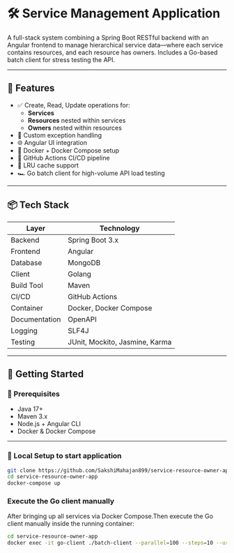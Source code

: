 # 🛠️ Service Management Application

A full-stack system combining a Spring Boot RESTful backend with an Angular frontend to manage hierarchical service data—where each service contains resources, and each resource has owners. Includes a Go-based batch client for stress testing the API.

---

## 🧩 Features

- ✅ Create, Read, Update operations for:
  - **Services**
  - **Resources** nested within services
  - **Owners** nested within resources
- 🧪 Custom exception handling
- 🌐 Angular UI integration
- 🐳 Docker + Docker Compose setup
- 🔄 GitHub Actions CI/CD pipeline
- 🧠 LRU cache support
- 🏎️ Go batch client for high-volume API load testing

---

## 📦 Tech Stack

| Layer        | Technology                    |
|--------------|-------------------------------|
| Backend      | Spring Boot 3.x               |
| Frontend     | Angular                       |
| Database     | MongoDB                       |
| Client       | Golang                        |
| Build Tool   | Maven                         |
| CI/CD        | GitHub Actions                |
| Container    | Docker, Docker Compose        |
| Documentation| OpenAPI                       |
| Logging      | SLF4J                         |
| Testing      | JUnit, Mockito, Jasmine, Karma|

---

## 🚀 Getting Started

### 🔧 Prerequisites

- Java 17+
- Maven 3.x
- Node.js + Angular CLI
- Docker & Docker Compose

---

### 🐳 Local Setup to start application

```bash
git clone https://github.com/SakshiMahajan899/service-resource-owner-app.git
cd service-resource-owner-app
docker-compose up
```

### Execute the Go client manually
After bringing up all services via Docker Compose.Then execute the Go client manually inside the running container:

```bash
cd service-resource-owner-app
docker exec -it go-client ./batch-client --parallel=100 --steps=10 --url=http://backend-app:8080/v1/services



